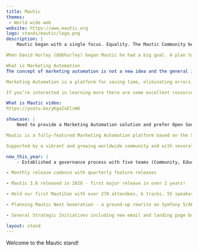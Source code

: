 ```yaml
---
title: Mautic
themes:
 - World wide web
website: https://www.mautic.org
logo: stands/mautic/logo.png
description: |
    Mautic began with a single focus. Equality. The Mautic Community believes in giving every person the power to understand, manage, and grow their business or organization. Mautic is focused on helping this belief become a reality by getting powerful, Open Source marketing automation software into the hands of everyone.

When David Hurley (@dbhurley) began Mautic he had a big goal. A plan to move horizons, and change the world. He foresaw Mautic as software made by the people and for the people and as such the community became a top priority and integral part. Those people interested in becoming involved in a community with a vision to change the world should consider getting involved in Mautic. People are the priority. Equality is the goal.

What is Marketing Automation
The concept of marketing automation is not a new idea and the general idea of automated marketing is one which most are familiar with, though the terminology may be different. Here’s a very brief overview:

Marketing Automation is a platform for saving time, eliminating errors, and improving efficiency for a wide range of marketing tasks across multiple channels.

If you’re interested in learning more there are some excellent resources available which give more background information to get you started.

What is Mautic video:
https://youtu.be/yKgaIoElsWU

showcase: |
    Need to provide a Marketing Automation solution and prefer Open Source solutions?

Mautic is a fully-featured Marketing Automation platform based on the Symfony framework which allows you to deliver a truly personalised digital experience across multiple channels from one, centrally managed orchestration tool.

Supported by a vibrant and growing worldwide community and with several companies offering hosted solutions based on the Open Source codebase, it's a great time to explore Open Source alternatives for your MarTech stack.

new_this_year: |
    - Established a governance process with five teams (Community, Education, Legal & Finance, Marketing and Product) managing aspects of the community

- Monthly release cadence with quarterly feature releases

- Mautic 3.0 released in 2020 - first major release in over 2 years!

- Held our first MautiCon with over 270 attendees, 6 tracks, 55 speakers and 64 sessions in 7 languages

- Planning Mautic Next Generation - a ground-up rewrite on Symfony 5/API Platform/React - to be released as an MVP by the end of 2021

- Several Strategic Initiatives including new email and landing page builders, native Composer support, improved install and upgrade process, improved resource management, and a Mautic Marketplace

layout: stand
---
```

Welcome to the Mautic stand!
